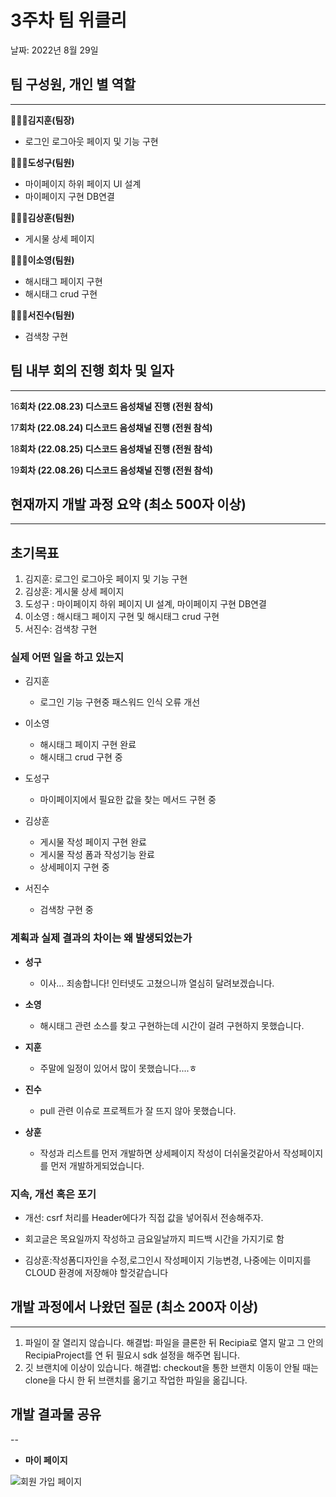 # 3주차 팀 위클리

날짜: 2022년 8월 29일

## 팀 구성원, 개인 별 역할

---

**🙋🏻‍♂️김지훈(팀장)**

- 로그인 로그아웃 페이지 및 기능 구현

**🙋🏻‍♂️도성구(팀원)**

- 마이페이지 하위 페이지 UI 설계
- 마이페이지 구현 DB연결

**🙋🏻‍♂️김상훈(팀원)**

- 게시물 상세 페이지

**🙋🏻‍♀️이소영(팀원)**

- 해시태그 페이지 구현
- 해시태그 crud 구현

**🙋🏻‍♂️서진수(팀원)**

- 검색창 구현

## 팀 내부 회의 진행 회차 및 일자

---

16**회차 (22.08.23) 디스코드 음성채널 진행 (전원 참석)**

17**회차 (22.08.24) 디스코드 음성채널 진행 (전원 참석)**

18**회차 (22.08.25) 디스코드 음성채널 진행 (전원 참석)**

19**회차 (22.08.26) 디스코드 음성채널 진행 (전원 참석)**


## 현재까지 개발 과정 요약 (최소 500자 이상)

---

## 초기목표

1. 김지훈: 로그인 로그아웃 페이지 및 기능 구현
2. 김상훈: 게시물 상세 페이지
3. 도성구 : 마이페이지 하위 페이지 UI 설계, 마이페이지 구현 DB연결
4. 이소영 : 해시태그 페이지 구현 및 해시태그 crud 구현
5. 서진수: 검색창 구현

### 실제 어떤 일을 하고 있는지

- 김지훈
    - 로그인 기능 구현중 패스워드 인식 오류 개선

- 이소영
    - 해시태그 페이지 구현 완료
    - 해시태그 crud 구현 중

- 도성구
    - 마이페이지에서 필요한 값을 찾는 메서드 구현 중

- 김상훈
    - 게시물 작성 페이지 구현 완료
    - 게시물 작성 폼과 작성기능 완료
    - 상세페이지 구현 중
    
- 서진수
    - 검색창 구현 중
    
### 계획과 실제 결과의 차이는 왜 발생되었는가

- **성구**
    - 이사… 죄송합니다! 인터넷도 고쳤으니까 열심히 달려보겠습니다.
   
- **소영**
    - 해시태그 관련 소스를 찾고 구현하는데 시간이 걸려 구현하지 못했습니다.

- **지훈**
    - 주말에 일정이 있어서 많이 못했습니다....ㅎ

- **진수**
    - pull 관련 이슈로 프로젝트가 잘 뜨지 않아 못했습니다.

- **상훈**
    - 작성과 리스트를 먼저 개발하면 상세페이지 작성이 더쉬울것같아서 작성페이지를 먼저 개발하게되었습니다.
    
### 지속, 개선 혹은 포기

- 개선: csrf 처리를 Header에다가 직접 값을 넣어줘서 전송해주자.
- 회고글은 목요일까지 작성하고 금요일날까지 피드백 시간을 가지기로 함

- 김상훈:작성폼디자인을 수정,로그인시 작성페이지 기능변경, 나중에는 이미지를 CLOUD 환경에 저장해야 할것같습니다

## 개발 과정에서 나왔던 질문 (최소 200자 이상)

---
1. 파일이 잘 열리지 않습니다.
  해결법: 파일을 클론한 뒤 Recipia로 열지 말고 그 안의 RecipiaProject를 연 뒤 필요시 sdk 설정을 해주면 됩니다.
2. 깃 브랜치에 이상이 있습니다.
  해결법: checkout을 통한 브랜치 이동이 안될 때는 clone을 다시 한 뒤 브랜치를 옮기고 작업한 파일을 옮깁니다.


## 개발 결과물 공유

--

- **마이 페이지**

![회원 가입 페이지]()

